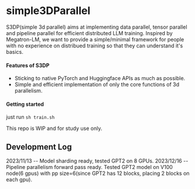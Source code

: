 # simple3DParallel

S3DP(simple 3d parallel) aims at implementing data parallel, tensor parallel and pipeline parallel for efficient distributed LLM training.
Inspired by Megatron-LM, we want to provide a simple/minimal framework for people with no experience on distribued training so that they can understand it's basics.

#### Features of S3DP
- Sticking to native PyTorch and Huggingface APIs as much as possible.
- Simple and efficient implementation of only the core functions of 3d parallelism.

#### Getting started

just run `sh train.sh`

This repo is WIP and for study use only.

## Development Log
2023/11/13 -- Model sharding ready, tested GPT2 on 8 GPUs.
2023/12/16 -- Pipeline parallelism forward pass ready. Tested GPT2 model on V100 node(6 gpus) with pp size=6(since GPT2 has 12 blocks, placing 2 blocks on each gpu).
